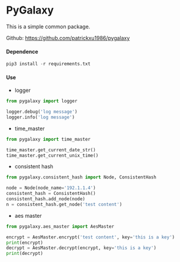 # PyGalaxy

This is a simple common package. 

Github: https://github.com/patrickxu1986/pygalaxy

#### Dependence

```python
pip3 install -r requirements.txt
```

#### Use

-  logger

```python
from pygalaxy import logger

logger.debug('log message') 
logger.info('log message') 
```

-  time_master

```python
from pygalaxy import time_master

time_master.get_current_date_str()
time_master.get_current_unix_time()
```

-  consistent hash

```python
from pygalaxy.consistent_hash import Node, ConsistentHash

node = Node(node_name='192.1.1.4')
consistent_hash = ConsistentHash()
consistent_hash.add_node(node)
n = consistent_hash.get_node('test content')

```

-  aes master

```python
from pygalaxy.aes_master import AesMaster

encrypt = AesMaster.encrypt('test content', key='this is a key')
print(encrypt)
decrypt = AesMaster.decrypt(encrypt, key='this is a key')
print(decrypt)
```
